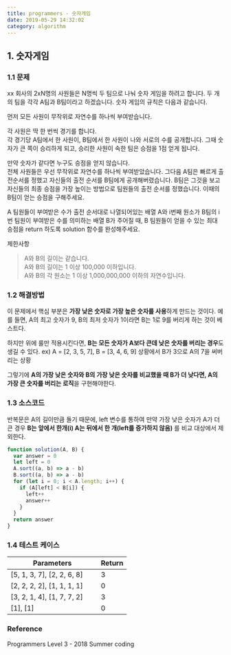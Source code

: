 ```yaml
---
title: programmers - 숫자게임
date: 2019-05-29 14:32:02
category: algorithm
---
```


## 1. 숫자게임

### 1.1 문제

xx 회사의 2xN명의 사원들은 N명씩 두 팀으로 나눠 숫자 게임을 하려고 합니다. 두 개의 팀을 각각 A팀과 B팀이라고 하겠습니다. 숫자 게임의 규칙은 다음과 같습니다.

먼저 모든 사원이 무작위로 자연수를 하나씩 부여받습니다.

각 사원은 딱 한 번씩 경기를 합니다.  
각 경기당 A팀에서 한 사원이, B팀에서 한 사원이 나와 서로의 수를 공개합니다. 그때 숫자가 큰 쪽이 승리하게 되고, 승리한 사원이 속한 팀은 승점을 1점 얻게 됩니다.

만약 숫자가 같다면 누구도 승점을 얻지 않습니다.  
전체 사원들은 우선 무작위로 자연수를 하나씩 부여받았습니다. 그다음 A팀은 빠르게 출전순서를 정했고 자신들의 출전 순서를 B팀에게 공개해버렸습니다. B팀은 그것을 보고 자신들의 최종 승점을 가장 높이는 방법으로 팀원들의 출전 순서를 정했습니다. 이때의 B팀이 얻는 승점을 구해주세요.

A 팀원들이 부여받은 수가 출전 순서대로 나열되어있는 배열 A와 i번째 원소가 B팀의 i번 팀원이 부여받은 수를 의미하는 배열 B가 주어질 때, B 팀원들이 얻을 수 있는 최대 승점을 return 하도록 solution 함수를 완성해주세요.

제한사항

> A와 B의 길이는 같습니다.  
> A와 B의 길이는 1 이상 100,000 이하입니다.  
> A와 B의 각 원소는 1 이상 1,000,000,000 이하의 자연수입니다.

### 1.2 해결방법

이 문제에서 핵심 부분은 **가장 낮은 숫자로 가장 높은 숫자를 사용**하게 만드는 것이다.
예를 들면, A의 최고 숫자가 9, B의 최저 숫자가 1이라면 B는 1로 9를 버리게 하는 것이 베스트다.

하지만 위에 룰만 적용시킨다면, **B는 모든 숫자가 A보다 큰데 낮은 숫자를 버리는 경우**도 생길 수 있다.
ex) A = [2, 3, 5, 7], B = [3, 4, 6, 9] 상황에서 B가 3으로 A의 7을 써버리는 상황

그렇기에 **A의 가장 낮은 숫자와 B의 가장 낮은 숫자를 비교했을 때 B가 더 낮다면, A의 가장 큰 숫자를 버리는 로직**을 구현해야한다.

### 1.3 소스코드

반복문은 A의 길이만큼 돌기 때문에, left 변수를 통하여 만약 가장 낮은 숫자가 A가 더 큰 경우 **B는 앞에서 한개(i) A는 뒤에서 한 개(left를 증가하지 않음)** 를 비교 대상에서 제외한다.

```js
function solution(A, B) {
  var answer = 0
  let left = 0
  A.sort((a, b) => a - b)
  B.sort((a, b) => a - b)
  for (let i = 0; i < A.length; i++) {
    if (A[left] < B[i]) {
      left++
      answer++
    }
  }
  return answer
}
```

### 1.4 테스트 케이스

| Parameters                       | Return |
| -------------------------------- | ------ |
| [5, 1, 3, 7], [2, 2, 6, 8]       | 3      |
| [2, 2, 2, 2], [1, 1, 1, 1]       | 0      |
| [3, 2, 1, 4], [1, 7, 7, 2]       | 3      |
| [1], [1]                         | 0      |

### Reference

Programmers Level 3 - 2018 Summer coding
